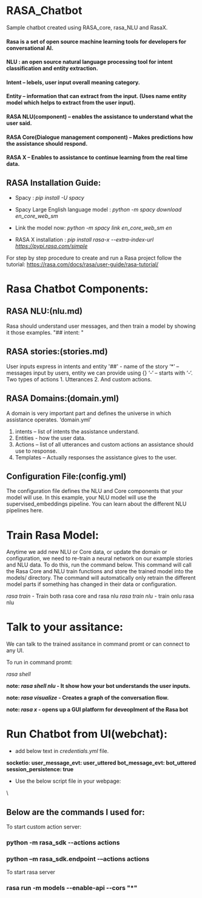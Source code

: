 # RASA_Chatbot
Sample chatbot created using RASA_core, rasa_NLU and RasaX.

#### Rasa is a set of open source machine learning tools for developers for conversational AI.

#### NLU : an open source natural language processing tool for intent classification and entity extraction.

#### Intent – lebels, user input overall meaning category.

#### Entity – information that can extract from the input. (Uses name entity model which helps to extract from the user input).

#### RASA NLU(component) – enables the assistance to understand what the user said.
#### RASA Core(Dialogue management component) – Makes predictions how the assistance should respond.
#### RASA X – Enables to assistance to continue learning from the real time data.

## RASA Installation Guide:

-  Spacy : *pip install -U spacy*

-  Spacy Large English language model : *python -m spacy download en_core_web_sm*

-  Link the model now: *python -m spacy link en_core_web_sm en*

-  RASA X installation : *pip install rasa-x --extra-index-url https://pypi.rasa.com/simple*

For step by step procedure to create and run a Rasa project follow the tutorial:
https://rasa.com/docs/rasa/user-guide/rasa-tutorial/

# Rasa Chatbot Components:

## RASA NLU:(nlu.md)
Rasa should understand user messages, and then train a model by showing it those examples.
"## intent: <intent name>"

## RASA stories:(stories.md)
User inputs express in intents and entity
'##' -  name of the story
‘*’ – messages input by users, entity we can provide using {}
‘-‘ – starts with ‘-‘. Two types of actions 1. Utterances 2. And custom actions.

## RASA Domains:(domain.yml)
A domain is very important part and defines the universe in which assistance operates.
‘domain.yml’
1.	intents – list of intents the assistance understand.
2.	Entities -  how the user data.
3.	Actions – list of all utterances and custom actions an assistance should use to response.
4.	Templates – Actually responses the assistance gives to the user.

## Configuration File:(config.yml)
The configuration file defines the NLU and Core components that your model will use. In this example, your NLU model will use the supervised_embeddings pipeline. You can learn about the different NLU pipelines here.

# Train Rasa Model:
Anytime we add new NLU or Core data, or update the domain or configuration, we need to re-train a neural network on our example stories and NLU data. To do this, run the command below. This command will call the Rasa Core and NLU train functions and store the trained model into the models/ directory. The command will automatically only retrain the different model parts if something has changed in their data or configuration.

*rasa train* - Train both rasa core and rasa nlu
*rasa train nlu* - train onlu rasa nlu

# Talk to your assitance:
We can talk to the trained assitance in command promt or can connect to any UI.

To run in command promt:

*rasa shell*

**note: *rasa shell nlu* - It show how your bot understands the user inputs.**

**note: *rasa visualize* - Creates a graph of the conversation flow.**

**note: *rasa x* - opens up a GUI platform for deveoplment of the Rasa bot**

# Run Chatbot from UI(webchat):

- add below text in *credentials.yml* file.

**socketio:
  user_message_evt: user_uttered
  bot_message_evt: bot_uttered
  session_persistence: true**
  
- Use the below script file in your webpage:

\    <div id="webchat"/>
  <script src="static/js/webchat-v0.7.8.js"></script>
  <script>
    WebChat.default.init({
      selector: "#webchat",
      interval: 1000, // 1000 ms between each message
      customData: {"userId": "123"}, // arbitrary custom data. Stay minimal as this will be added to the socket
      socketUrl: "http://localhost:5005",
      socketPath: "/socket.io/",
      title: "Rasa Bot",
      subtitle: "AI powered Conversational Bot",
      inputTextFieldHint: "Type a message...",
      connectingText: "Waiting for server...",
      hideWhenNotConnected: true,
      fullScreenMode: false,
      profileAvatar: "static/icons/bot_open.png",
      openLauncherImage: 'static/icons/bot_open.png',
      closeLauncherImage: 'myCustomCloseImage.png',
      params: {
        images: {
          dims: {
            width: 600,
            height: 600,
          }
        },
        storage: "local"
      }
    })
  </script>
  
  ## Below are the commands I used for:
To start custom action server:
### python -m rasa_sdk --actions actions
### python –m rasa_sdk.endpoint -–actions actions
To start rasa server
### rasa run -m models --enable-api --cors "*"


